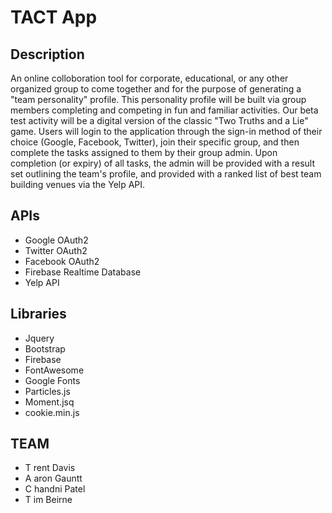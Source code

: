 
# TACT App 

## Description

An online colloboration tool for corporate, educational, or any other organized group to come together and for the purpose of generating a "team personality" profile. This personality profile will be built via group members completing and competing in fun and familiar activities. Our beta test activity will be a digital version of the classic "Two Truths and a Lie" game. Users will login to the application through the sign-in method of their choice (Google, Facebook, Twitter), join their specific group, and then complete the tasks assigned to them by their group admin. Upon completion (or expiry) of all tasks, the admin will be provided with a result set outlining the team's profile, and provided with a ranked list of best team building venues via the Yelp API. 

## APIs 
*	Google OAuth2
*	Twitter OAuth2 
*	Facebook OAuth2
*	Firebase Realtime Database
*	Yelp API
## Libraries
*	Jquery
*	Bootstrap
*	Firebase
*	FontAwesome
*	Google Fonts
*	Particles.js
* Moment.jsq
* cookie.min.js

## TEAM
* T rent Davis
* A aron Gauntt
* C handni Patel
* T im Beirne  
 
